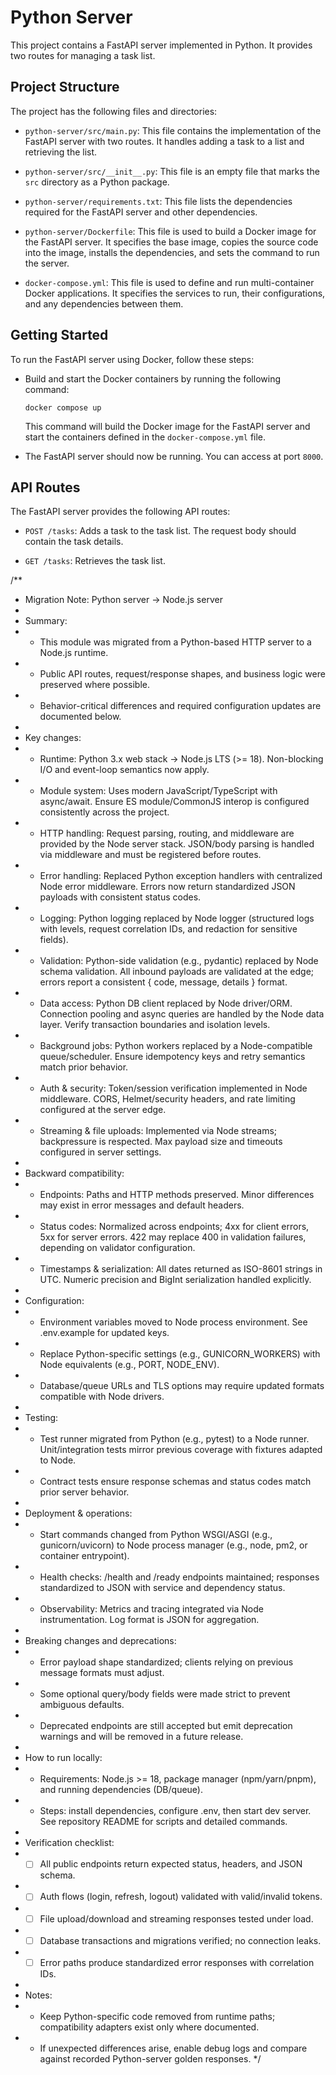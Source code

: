 # Python Server

This project contains a FastAPI server implemented in Python. It provides two routes for managing a task list.

## Project Structure

The project has the following files and directories:

- `python-server/src/main.py`: This file contains the implementation of the FastAPI server with two routes. It handles adding a task to a list and retrieving the list.

- `python-server/src/__init__.py`: This file is an empty file that marks the `src` directory as a Python package.

- `python-server/requirements.txt`: This file lists the dependencies required for the FastAPI server and other dependencies.

- `python-server/Dockerfile`: This file is used to build a Docker image for the FastAPI server. It specifies the base image, copies the source code into the image, installs the dependencies, and sets the command to run the server.

- `docker-compose.yml`: This file is used to define and run multi-container Docker applications. It specifies the services to run, their configurations, and any dependencies between them.

## Getting Started

To run the FastAPI server using Docker, follow these steps:

- Build and start the Docker containers by running the following command:

  ```shell
  docker compose up
  ```

  This command will build the Docker image for the FastAPI server and start the containers defined in the `docker-compose.yml` file.

- The FastAPI server should now be running. You can access at port `8000`.

## API Routes

The FastAPI server provides the following API routes:

- `POST /tasks`: Adds a task to the task list. The request body should contain the task details.

- `GET /tasks`: Retrieves the task list.

/**
 * Migration Note: Python server -> Node.js server
 *
 * Summary:
 * - This module was migrated from a Python-based HTTP server to a Node.js runtime.
 * - Public API routes, request/response shapes, and business logic were preserved where possible.
 * - Behavior-critical differences and required configuration updates are documented below.
 *
 * Key changes:
 * - Runtime: Python 3.x web stack -> Node.js LTS (>= 18). Non-blocking I/O and event-loop semantics now apply.
 * - Module system: Uses modern JavaScript/TypeScript with async/await. Ensure ES module/CommonJS interop is configured consistently across the project.
 * - HTTP handling: Request parsing, routing, and middleware are provided by the Node server stack. JSON/body parsing is handled via middleware and must be registered before routes.
 * - Error handling: Replaced Python exception handlers with centralized Node error middleware. Errors now return standardized JSON payloads with consistent status codes.
 * - Logging: Python logging replaced by Node logger (structured logs with levels, request correlation IDs, and redaction for sensitive fields).
 * - Validation: Python-side validation (e.g., pydantic) replaced by Node schema validation. All inbound payloads are validated at the edge; errors report a consistent { code, message, details } format.
 * - Data access: Python DB client replaced by Node driver/ORM. Connection pooling and async queries are handled by the Node data layer. Verify transaction boundaries and isolation levels.
 * - Background jobs: Python workers replaced by a Node-compatible queue/scheduler. Ensure idempotency keys and retry semantics match prior behavior.
 * - Auth & security: Token/session verification implemented in Node middleware. CORS, Helmet/security headers, and rate limiting configured at the server edge.
 * - Streaming & file uploads: Implemented via Node streams; backpressure is respected. Max payload size and timeouts configured in server settings.
 *
 * Backward compatibility:
 * - Endpoints: Paths and HTTP methods preserved. Minor differences may exist in error messages and default headers.
 * - Status codes: Normalized across endpoints; 4xx for client errors, 5xx for server errors. 422 may replace 400 in validation failures, depending on validator configuration.
 * - Timestamps & serialization: All dates returned as ISO-8601 strings in UTC. Numeric precision and BigInt serialization handled explicitly.
 *
 * Configuration:
 * - Environment variables moved to Node process environment. See .env.example for updated keys.
 * - Replace Python-specific settings (e.g., GUNICORN_WORKERS) with Node equivalents (e.g., PORT, NODE_ENV).
 * - Database/queue URLs and TLS options may require updated formats compatible with Node drivers.
 *
 * Testing:
 * - Test runner migrated from Python (e.g., pytest) to a Node runner. Unit/integration tests mirror previous coverage with fixtures adapted to Node.
 * - Contract tests ensure response schemas and status codes match prior server behavior.
 *
 * Deployment & operations:
 * - Start commands changed from Python WSGI/ASGI (e.g., gunicorn/uvicorn) to Node process manager (e.g., node, pm2, or container entrypoint).
 * - Health checks: /health and /ready endpoints maintained; responses standardized to JSON with service and dependency status.
 * - Observability: Metrics and tracing integrated via Node instrumentation. Log format is JSON for aggregation.
 *
 * Breaking changes and deprecations:
 * - Error payload shape standardized; clients relying on previous message formats must adjust.
 * - Some optional query/body fields were made strict to prevent ambiguous defaults.
 * - Deprecated endpoints are still accepted but emit deprecation warnings and will be removed in a future release.
 *
 * How to run locally:
 * - Requirements: Node.js >= 18, package manager (npm/yarn/pnpm), and running dependencies (DB/queue).
 * - Steps: install dependencies, configure .env, then start dev server. See repository README for scripts and detailed commands.
 *
 * Verification checklist:
 * - [ ] All public endpoints return expected status, headers, and JSON schema.
 * - [ ] Auth flows (login, refresh, logout) validated with valid/invalid tokens.
 * - [ ] File upload/download and streaming responses tested under load.
 * - [ ] Database transactions and migrations verified; no connection leaks.
 * - [ ] Error paths produce standardized error responses with correlation IDs.
 *
 * Notes:
 * - Keep Python-specific code removed from runtime paths; compatibility adapters exist only where documented.
 * - If unexpected differences arise, enable debug logs and compare against recorded Python-server golden responses.
 */
